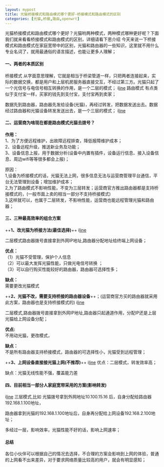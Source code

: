```yaml
---
layout: mypost
title: 光猫桥接模式和路由模式哪个更好-桥接模式和路由模式的区别
categories: [光猫,桥接,路由,openwrt]
---
```


光猫桥接模式和路由模式哪个更好？光猫哟两种模式，两种模式哪种更好呢？下面我们就来看看桥接模式和路由模式的区别，详细请看下恩介绍
今天来说一下桥接模式和路由模式在家庭宽带中的区别，光猫和路由器的一些知识，这里就不用什么专业名词了，就用最通俗的语言描述，也能让更多人理解；

#### 一、两者的本质区别
桥接模式 从字面意思理解，它就是相当于桥梁管道一样，只把两者连接起来，实际的数据交换，都是用户和上层机房服务器直接交互，不经过第三方。光猫只起了一个光信号与电信号相互转换的作用，是一个二层的模式；
i[line](https://img.jbzj.com/file_images/article/202111/2021111010081900.jpg)
路由模式 有点类似于支付宝一样，买家的钱先到支付宝，支付宝再到卖家；

数据先到路由器，路由器先发给设备(光猫)，再经过转发，把数据发送出去。数据经过路由器和光猫设备转发发送出去，是一个三层的模式；
i[line](https://img.jbzj.com/file_images/article/202111/2021111010081901.jpg)
#### 二、运营商为啥现在都是路由模式光猫去拨号？
**作用：**
<br>1、为了方便远程维护，出故障远程排查，降低报障维护成本；
<br> 2、设备远程升级，推送新业务及功能；
<br> 3、设备信息上报，用于数据分析(设备中内置有插件，设备运行信息、接入设备信息、周边wifi等等很多都会上报)；

原因：
<br> 1,设备为桥接模式的话，光猫无法上网，很多信息无法与运营商管理平台通信，平台无法管理到设备；增加维护成本；
<br> 2,为了路由模式不影响性能，不变为三层转发；运营商官方推出路由器都是支持桥接模式的，(一般市面上卖的相当一部分不支持桥接模式)
<br> 3,这样就可以，也属于二层转发，不影响性能，运营商也能远程管理光猫和路由器；
#### 三、三种最高效率的组合方案
++**1、改光猫为桥接方法(最佳选择)**++
i[line](https://img.jbzj.com/file_images/article/202111/2021111010081902.jpg)

二层模式路由器拨号直接拿到外网IP地址,路由器分配地址给终端上网设备；

**优点：**
<br>（1）光猫不受管理，保护个人信息
<br>（2）可以最大发挥光猫性能，只做光电信号转换 ；
<br>（3）可以自行购买性能较好的路由器，路由器可选择性多；

**缺点：**
<br>需要更改光猫模式

++**2、光猫不改，需要支持桥接的路由器设备**++；(运营商官方买的路由器就采用此方案，路由器也是支持桥接模式的)
i[line](https://img.jbzj.com/file_images/article/202111/2021111010081903.jpg)

二层模式,路由器拨号直接拿到外网IP地址,路由器只起通道作用，分配IP还是上层光猫给上网设备分配；

**优点:**
<br> 不用动光猫，更改模式，

**缺点：**
<br> 不是所有路由器支持桥接模式，路由器的可选择性小，光猫受到远程管理；

++**3、上网设备直接接光猫上网(不推荐)**++
i[line](https://img.jbzj.com/file_images/article/202111/2021111010081904.jpg)
优点：二层模式，转发效率高；

缺点：光猫无线性能不强，覆盖能力差

#### 四、目前相当一部分人家庭宽带采用的方案(影响转发)
i[line](https://img.jbzj.com/file_images/article/202111/2021111010081905.jpg)
三层模式,比如 光猫拨号拿到外网地址10.100.15.16 后，自身分配给路由器192.168.1.100地址，

路由器拿到光猫的192.168.1.100地址后，自身再分配给上网设备192.168.2.100地址；

多经过一层，影响效率，光猫性能不好的话，影响上网速率；

#### 总结
各位小伙伴可以根据自己的情况去选择，不合理的方案会影响到上网的体验，普通的上网看不出来差异，对于要求网络质量比较高的用户，就会有明显感知；
